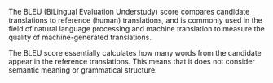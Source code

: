 The BLEU (BiLingual Evaluation Understudy) score compares candidate translations to reference (human) translations, and is commonly used in the field of natural language processing and machine translation to measure the quality of machine-generated translations. 

The BLEU score essentially calculates how many words from the candidate appear in the reference translations. This means that it does not consider semantic meaning or grammatical structure.

